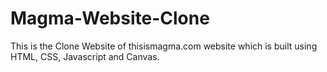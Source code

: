 # Magma-Website-Clone
This is the Clone Website of thisismagma.com website which is built using HTML, CSS, Javascript and Canvas.
